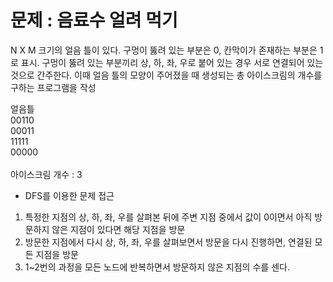 
<h1>문제 : 음료수 얼려 먹기</h1>

N X M 크기의 얼음 틀이 있다. 구멍이 뚫려 있는 부분은 0, 칸막이가 존재하는 부분은 1로 표시.
구멍이 뚫려 있는 부분끼리 상, 하, 좌, 우로 붙어 있는 경우 서로 연결되어 있는 것으로 간주한다. 이때 얼음 틀의 모양이 주어졌을 때 생성되는 총 아이스크림의 개수를 구하는 프로그램을 작성

얼음틀<BR>
00110<BR>
00011<BR>
11111<BR>
00000<BR>
<BR>
아이스크림 개수 : 3

* DFS를 이용한 문제 접근
1. 특정한 지점의 상, 하, 좌, 우를 살펴본 뒤에 주변 지점 중에서 값이 0이면서 아직 방문하지 않은 지점이 있다면 해당 지점을 방문
2. 방문한 지점에서 다시 상, 하, 좌, 우를 살펴보면서 방문을 다시 진행하면, 연결된 모든 지점을 방문
3. 1~2번의 과정을 모든 노드에 반복하면서 방문하지 않은 지점의 수를 센다.
